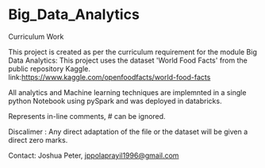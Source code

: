 # Big_Data_Analytics
Curriculum Work

This project is created as per the curriculum requirement for the module Big Data Analytics: This project uses the dataset 'World Food Facts' from the public repository Kaggle.
link:https://www.kaggle.com/openfoodfacts/world-food-facts

All analytics and Machine learning techniques are implemnted in a single python Notebook using pySpark and was deployed in databricks.

Represents in-line comments, # can be ignored.

Discalimer : Any direct adaptation of the file or the dataset will be given a direct zero marks.

Contact: Joshua Peter, jppolaprayil1996@gmail.com

